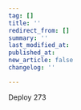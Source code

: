 ```yaml
---
tag: []
title: ''
redirect_from: []
summary: ''
last_modified_at: 
published_at: 
new_article: false
changelog: ''

---
```

Deploy 273